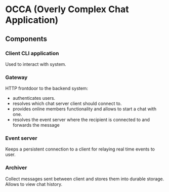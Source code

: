 # OCCA (Overly Complex Chat Application)

## Components

### Client CLI application
Used to interact with system.

### Gateway
HTTP frontdoor to the backend system:
- authenticates users.
- resolves which chat server client should connect to.
- provides online members functionality and allows to start a chat with one.
- resolves the event server where the recipient is connected to and forwards the message

### Event server
Keeps a persistent connection to a client for relaying real time events to user.

### Archiver
Collect messages sent between client and stores them into durable storage. Allows to view chat history.